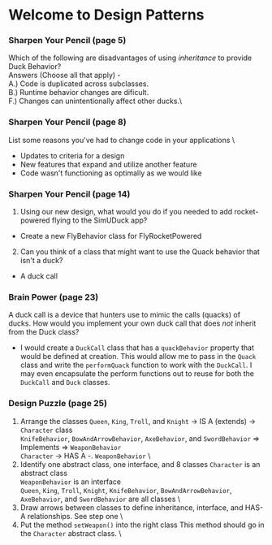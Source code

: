 # Welcome to Design Patterns

### Sharpen Your Pencil (page 5)
Which of the following are disadvantages of using *inheritance* to provide Duck Behavior? \
Answers (Choose all that apply) - \
A.\) Code is duplicated across subclasses.\
B.\) Runtime behavior changes are dificult.\
F.\) Changes can unintentionally affect other ducks.\

### Sharpen Your Pencil (page 8)
List some reasons you've had to change code in your applications \
* Updates to criteria for a design
* New features that expand and utilize another feature
* Code wasn't functioning as optimally as we would like

### Sharpen Your Pencil (page 14)
1. Using our new design, what would you do if you needed to add rocket-powered flying to the SimUDuck app?
*  Create a new FlyBehavior class for FlyRocketPowered
2. Can you think of a class that might want to use the Quack behavior that isn't a duck?
*  A duck call

### Brain Power (page 23)
A duck call is a device that hunters use to mimic the calls (quacks) of ducks.  How would you implement your own duck call that does *not* inherit from the Duck class?
* I would create a `DuckCall` class that has a `quackBehavior` property that would be defined at creation.  This would allow me to pass in the `Quack` class and write the `performQuack` function to work with the `DuckCall`.  I may even encapsulate the perform functions out to reuse for both the `DuckCall` and `Duck` classes.

### Design Puzzle (page 25)
1. Arrange the classes
`Queen`, `King`, `Troll`, and `Knight` -> IS A \(extends\) -> `Character` class \
`KnifeBehavior`, `BowAndArrowBehavior`, `AxeBehavior`, and `SwordBehavior` => Implements => `WeaponBehavior` \
`Character` -> HAS A -. `WeaponBehavior` \
2. Identify one abstract class, one interface, and 8 classes
`Character` is an abstract class \
`WeaponBehavior` is an interface \
`Queen`, `King`, `Troll`, `Knight`, `KnifeBehavior`, `BowAndArrowBehavior`, `AxeBehavior`, and `SwordBehavior` are all classes \
3. Draw arrows between classes to define inheritance, interface, and HAS-A relationships.
See step one \
4. Put the method `setWeapon()` into the right class
This method should go in the `Character` abstract class. \